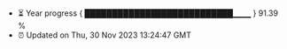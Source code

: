 - ⏳ Year progress { ███████████████████████████▁▁▁ } 91.39 %
- ⏰ Updated on Thu, 30 Nov 2023 13:24:47 GMT

